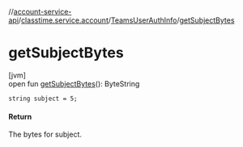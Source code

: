 //[account-service-api](../../../index.md)/[classtime.service.account](../index.md)/[TeamsUserAuthInfo](index.md)/[getSubjectBytes](get-subject-bytes.md)

# getSubjectBytes

[jvm]\
open fun [getSubjectBytes](get-subject-bytes.md)(): ByteString

`string subject = 5;`

#### Return

The bytes for subject.
